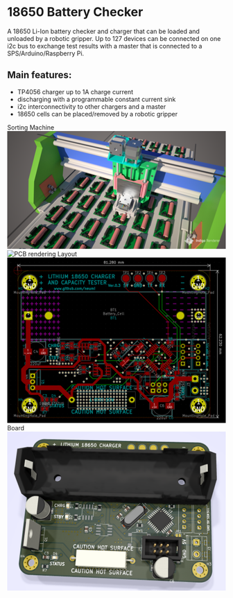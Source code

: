 # 18650 Battery Checker 
A 18650 Li-Ion battery checker and charger that can be loaded and unloaded by a robotic gripper. Up to 127 devices can be connected on one i2c bus to exchange test results with a master that is connected to a SPS/Arduino/Raspberry Pi.


## Main features:
 - TP4056 charger up to 1A charge current
 - discharging with a programmable constant current sink
 - i2c interconnectivity to other chargers and a master
 - 18650 cells can be placed/removed by a robotic gripper
 
Sorting Machine
![PCB rendering](/images/battery_sorting_machine.png)
![PCB rendering](/images/animation.gif)
Layout
![PCB layout](/images/board_layout.png)
Board
![PCB rendering](/images/rendering.png)


